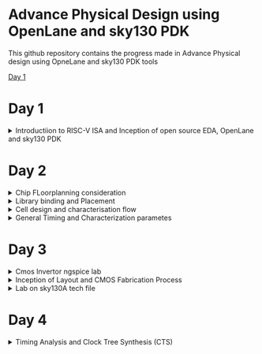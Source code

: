 # Advance Physical Design using OpenLane and sky130 PDK

This github repository contains the progress made in Advance Physical design using OpneLane and sky130 PDK tools

[Day 1](#day-1)

# Day 1

<details>
<summary>Introductiion to RISC-V ISA and Inception of open source EDA, OpenLane and sky130 PDK</summary>

**Inrtoduction to QFN-48 package**

QFN-48 Package:
        QFN stands for "Quad Flat No-leads," and it is a type of surface-mount integrated circuit (IC) package. The "48" indicates the 
number of pins or leads in the package. QFN packages are popular due to their compact size, excellent thermal performance, and ease of 
manufacturing. They are commonly used in a wide range of electronic devices, including microcontrollers, RF (Radio Frequency) chips, and 
power management ICs.

![day_1_package pin diagram](https://github.com/simarthethi/Advance_physical_design/assets/140998783/84a118d6-3ad2-4d96-9ad0-e7182550d9e7)
        

*Chip*:
        The term "chip" typically refers to an integrated circuit (IC) or microchip. It is a small, thin piece of semiconductor material 
(usually silicon) on which electronic components such as transistors, capacitors, and resistors are fabricated. Chips are the fundamental 
building blocks of electronic devices, and they perform various functions, from processing data in microprocessors to amplifying signals in 
amplifiers.

![Screenshot from 2023-09-10 10-34-08](https://github.com/simarthethi/Advance_physical_design/assets/140998783/d8f51074-f02b-4f43-bdab-d87fe3d3c16d)

- We use something call wire bonds to connerct the pins to the boundary of the chip.

*Pads*:
        Pads are metalized areas on the surface of an integrated circuit package or printed circuit board (PCB) that serve as connection 
points for soldering or making electrical connections. In the context of a QFN-48 package, there are 48 pads that correspond to the 48 pins 
of the package. These pads facilitate the electrical connection between the chip inside the package and the external circuitry.

 ![Screenshot from 2023-09-10 10-34-35](https://github.com/simarthethi/Advance_physical_design/assets/140998783/64c7e9ba-421c-40f3-8039-bba31c00246f)
       

 *Core*:
        In the context of integrated circuits, the term "core" typically refers to the central processing unit (CPU) or the primary 
computational and control unit of a microprocessor. It is where most of the processing and data manipulation occur. In other contexts, 
"core" may refer to the central or essential part of a system or device.

*Die*:
        The "die" is the actual silicon chip within an integrated circuit package. It contains the transistors, logic gates, and other 
electronic components that perform the chip's intended function. The die is usually very small and encapsulated within the package to 
protect it from environmental factors and to facilitate electrical connections.

*IPs (Intellectual Property)*:
        In the realm of semiconductor design, "IP" often refers to Intellectual Property, specifically semiconductor IP cores. These are pre-
designed and pre-verified blocks of intellectual property that can be integrated into custom chip designs. They include things like CPU 
cores, memory controllers, and various functional blocks. Integrating IP cores into a chip design can significantly accelerate development 
and reduce the need to design complex components from scratch.

Here we are taking an example of the sample SoC - RISC-V on the chip
![day_1_package pin diagram](https://github.com/simarthethi/Advance_physical_design/assets/140998783/a0797ab8-4703-4790-bf60-c332af0117df)

-A typical chip contains SOC, SRAM, ADC, DAC, PLL etc
![Screenshot from 2023-09-10 10-34-53](https://github.com/simarthethi/Advance_physical_design/assets/140998783/972f7e1b-bbf0-43e3-88d6-5ba1c4394661)



**Inroductuction to RISC-V ISA**

RISC-V is an open-source instruction set architecture (ISA) for computer processors. An instruction set architecture defines the set of 
instructions that a processor can execute and the organization and behaviour of those instructions. RISC-V is unique in that any single 
company or organization does not own it. and it is freely available for anyone to use, modify, and implement without the need for licensing 
fees or proprietary restrictions.

![Screenshot from 2023-09-10 11-12-30](https://github.com/simarthethi/Advance_physical_design/assets/140998783/fba2d664-b965-4ee5-8ca0-3cec22d5d81d)

Application software (apps) and hardware are linked by 'system software'.There are various layers of system software. This includes major 
components like Compiler and Assembler.

The compiler compiles high-level codes like C and C++ to Instructions(eg: the codes inside .exe files) that can be read by the Assembler. 
The Assembler converts it into binary codes which the machine can understand. The instructions act as an interface between the high-level 
language and the machine language.

The converted binary is then given to an RTL snippet that understands the instruction. This is done by a Hardware Description Language 
(HDL). This is basically called RTL implementation and a netlist is being generated. with this, a physical design implementation of the 
design is generated.

The RISC-V project began at the University of California, Berkeley in 2010, and it has since gained significant traction in both academia 
and industry. Its open nature has led to a growing ecosystem of hardware and software developers collaborating to create a wide range of 
products, from simple embedded devices to high-performance supercomputers.

**SoC design and OpenLane**

Desiging Digital Application Specific Integrated Chip(ASIC) require several elements. They are as follows:

- RTL IP's
- EDA tools
- PDK tools

![Screenshot from 2023-09-10 11-14-09](https://github.com/simarthethi/Advance_physical_design/assets/140998783/0e144a06-07b7-405f-8fe1-f1ccf99428ee)

*RTL IP (Register-Transfer Level Intellectual Property)*:
RTL IP refers to pre-designed and pre-verified blocks of digital logic or functional modules that are expressed at the register-transfer 
level (RTL). RTL is a hardware description level that captures the behavior of a digital circuit in terms of data transfers between 
registers and logic operations. RTL IP cores are reusable building blocks that can be integrated into larger ASIC or FPGA designs. These 
cores can include various functions such as processors, memory controllers, communication interfaces, and more. Designers often use RTL IP 
to save time and effort when creating complex digital systems.

*EDA Tools (Electronic Design Automation Tools)*:
EDA tools are software applications that facilitate the design and verification of electronic circuits, including ASICs, FPGAs, and other 
digital systems. These tools cover various stages of the design flow, from conceptualization to physical implementation.

*PDK Tools (Process Design Kit Tools)*:
A Process Design Kit (PDK) is a collection of tools, libraries, and documentation provided by semiconductor foundries to enable designers 
to create ASICs and other integrated circuits using their specific manufacturing processes. PDK tools are part of the PDK package and serve 
several purposes

Now-a-days there are a lot of open source tools that can be used to design a *Digital ASIC*

![day1_Into-pic](https://github.com/simarthethi/Advance_physical_design/assets/140998783/b64efa50-aab5-4ac1-940e-2047b609e4af)

**Introduction to OpenLane**

OpenLane is an open-source ASIC (Application-Specific Integrated Circuit) design flow framework that automates the process of designing 
custom integrated circuits. The design flow in OpenLane consists of several stages, each with specific tasks and objectives.

-Here is a simplified RTL to GDSII flow diagram

![Screenshot from 2023-09-10 11-26-43](https://github.com/simarthethi/Advance_physical_design/assets/140998783/c4195262-9909-4a93-8fb9-62107fb81798)

-RTL-synthesis:
        RTL (Register-Transfer Level) synthesis is a crucial stage in the OpenLane ASIC design flow, where the high-level RTL description of your custom logic is translated into a gate-level netlist. This netlist consists of standard cells (logic gates) and their interconnections, making it suitable for subsequent stages such as placement and routing.

-Floorplanning:
        Floorplanning involves defining the physical layout of the chip, specifying the locations of major functional blocks, and allocating space for routing and other components. This step sets the foundation for efficient placement and routing.

-Powerplanning
        Power network is constructed.

 -Placement:
        During placement, OpenLane determines the precise locations of individual standard cells (logic gates) within the chip area defined in the floorplan. It aims to optimize area, power, and timing by positioning cells strategically.       

-Clock Tree Synthesis (CTS):
        CTS is the process of designing and building a clock distribution network that ensures clock signals reach all sequential elements (flip-flops) in a synchronized manner. Proper CTS is crucial for maintaining timing constraints.

-Routing:
        The routing stage involves determining the physical interconnections between standard cells, including metal layers and wires. OpenLane uses tools like TritonRoute to create a routed design that adheres to design rule constraints.
        
-Signoff (Detail and Final Verification):
        After placement and routing, OpenLane performs detailed design rule checking (DRC) and final verification to ensure the layout complies with fabrication constraints and meets specified requirements for timing, area, and power.

-GDSII Generation:
        Once the design passes verification, OpenLane generates a GDSII (Graphics Data System II) file, which is the final output file that contains the complete layout data for fabrication. The GDSII file is used by semiconductor foundries to manufacture the chip.

OpenLane integrated several key open source tools over the execution stages:

- RTL Synthesis, Technology Mapping, and Formal Verification : yosys + abc
- Static Timing Analysis: OpenSTA
- Floor Planning: init_fp, ioPlacer, pdn and tapcell
- Placement: RePLace (Global), Resizer and OpenPhySyn (formerly), and OpenDP (Detailed)
- Clock Tree Synthesis: TritonCTS
- Fill Insertion: OpenDP/filler_placement
- Routing: FastRoute or CU-GR (formerly) and TritonRoute (Detailed) or DR-CU
- SPEF Extraction: OpenRCX or SPEF-Extractor (formerly)
- GDSII Streaming out: Magic and KLayout
- DRC Checks: Magic and KLayout
- LVS check: Netgen
- Antenna Checks: Magic
- Circuit Validity Checker: CVC

**OpenLane Installation**

Prior to the installation of the OpenLane install the dependencies and packages using the command shown below :
```bash
sudo apt-get update
sudo apt-get upgrade
sudo apt install -y build-essential python3 python3-venv python3-pip make git
```
Docker Installation :
```bash
sudo apt install apt-transport-https ca-certificates curl software-properties-common
curl -fsSL https://download.docker.com/linux/ubuntu/gpg | sudo gpg --dearmor -o /usr/share/keyrings/docker-archive-keyring.gpg

echo "deb [arch=amd64 signed-by=/usr/share/keyrings/docker-archive-keyring.gpg] https://download.docker.com/linux/ubuntu $(lsb_release -cs) stable" | sudo tee /etc/apt/sources.list.d/docker.list > /dev/null

sudo apt update
sudo apt install docker-ce docker-ce-cli containerd.io
sudo docker run hello-world

sudo groupadd docker
sudo usermod -aG docker $USER
sudo reboot 


# Check for installation
sudo docker run hello-world
```
Steps to install OpenLane, PDKs and Tools
```bash
cd $HOME
git clone https://github.com/The-OpenROAD-Project/OpenLane --recurse-submodules 
cd OpenLane
make
make test
cd /OpenLane/designs/ci
cp -r * ../
```

*Steps for synthesis in OpenLane*
```bash
cd ~/OpenLane
make mount
./flow.tcl -interactive
package require openlane 0.9
prep -design picorv32a
run_synthesis
```
Viewing the netlist generated during synthesis
```bash
cd /OpenLane/designs/picorv32a/runs/RUN_2023.09.08_13.53.29/results/synthesis
vim picorv32a.v
```
![Screenshot from 2023-09-09 19-12-11](https://github.com/simarthethi/Advance_physical_design/assets/140998783/71e22d01-bdd1-469e-a631-b986abe2a911)

To check the status report

![Screenshot from 2023-09-09 19-26-50](https://github.com/simarthethi/Advance_physical_design/assets/140998783/e1b37238-d852-48ec-b1e9-3fa778e7036c)
![Screenshot from 2023-09-09 19-26-55](https://github.com/simarthethi/Advance_physical_design/assets/140998783/a44c9beb-f571-48c2-ab76-d6ceb0c163f4)

</details>

# Day 2        
<details>
        
<summary>Chip FLoorplanning consideration</summary>

**Width and Height of core and die**

Lets begin an example of a netlist as follows:
![Screenshot from 2023-09-16 15-06-17](https://github.com/simarthethi/Advance_physical_design/assets/140998783/0b06c5be-f834-46cc-963a-6b2921cc7013)

In here we see that the gates and flipflops have a certain shape which is for our understanding so that we differentiate between them. But in an electonic design the gates and other components are taken in the shapes of squares and rectangles so that we can define the size of the components

![Screenshot from 2023-09-16 15-21-01](https://github.com/simarthethi/Advance_physical_design/assets/140998783/8189e1d6-facf-4184-b3e4-a42082abcc62)

*Utilisation Factor*

```bash
Utilisation factor: Area covered by the netlist/total area of the core
```

- The ratio of area occupied by the cells in the netlist to the total area of the core
- Best practice is to set the utilisation factor less than 50% so that there will be space for optimisations, routing, inserting buffers etc.,

*Aspect Ratio*
```bash
Aspect ratio : width/height
```

- Aspect ratio is the ratio of height to the width of the die.
- Aspect Ratio of 1 indicates that the die is a square die

These two Parameters are important to derive the width and height of the core and die, and now we can move ahead to define the location of preplaces cells.

**Pre-placed Cells**

- Whenever there is a complex logic which is repeated multiple times or a design given by a third-party it can be perceived as abstract black box with input and output ports, clocks etc. We can also create black boxes ourselves for the design in case as per the requirements. They can be IPs or Macros
- These Macros and IPs are placed in the core at first before placing the standard cells and power planning. These are optimally such that the cells which are more connected to each other are placed nearby and oriented for input and ouputs.
- Once they have been placed, the location are not altered later on for routing. Thus they have been fixed on the chip.
- These pre-placed cells have to be surrounded with de-coupling capacitors.

**De-coupling Capacitors**

- The resistances and capacitances associated with long wire lengths can cause the power supply voltage to drop significantly before reaching the logic circuits. This can lead to the signal value entering into the undefined region, outside the noise margin range.
- De-coupling capacitors are huge capacitors charged to power supply voltage and placed close the logic circuit. Their role is to decouple the circuit from power supply by supplying the necessary amount of current to the circuit. They pervent crosstalk and enable local communication.

**Power Planning**

- Each block on the chip, however, cannot have its own decap unlike the pre-placed cells.
Thus, when multiple units are discharging, we observe a ground bumb and in case of multiple
charing units, we see a voltage droop.
- When thses are under noise range designed, we won't face any issue, but if they get beyond
the defined noise range, we experience undesired behaviour from the design.
- To fix this issue, we will go for a better power plan for the chip, such that each unit can
use the Vdd and Gnd near to it.
- A common way to accomplish this is to have VDD and VSS pads connected to the horizontal and
vertical power and GND lines which form a power mesh.

**Pin Placement**

- The input, output and Clock pins are placed optimally such that there is less complication
in routing or optimised delay.
- Note - CLK needs least resistive path, as they provide signals to all the flops
continuously, thus have bigger IO ports.
- There are different styles of pin placement in openlane like random pin placement, uniformly
spaced etc.,

Run Floorplan on OpenLane

- Importance files in increasing priority order:
        floorplan.tcl - System default envrionment variables
        conifg.tcl
        sky130A_sky130_fd_sc_hd_config.tcl

- Floorplan envrionment variables or switches:
        FP_CORE_UTIL - floorplan core utilisation
        FP_ASPECT_RATIO - floorplan aspect ratio
        FP_CORE_MARGIN - Core to die margin area
        FP_IO_MODE - defines pin configurations (1 = equidistant/0 = not equidistant)
        FP_CORE_VMETAL - vertical metal layer
        FP_CORE_HMETAL - horizontal metal layer

Now, we will look into how to generate the floorplan using OpenLane.
```bash
run_floorplan
```
![week 3 day_2 rn_floorplan](https://github.com/simarthethi/Advance_physical_design/assets/140998783/a1fd458f-88bc-44fd-8229-276d462c7d08)

-    We may review floorplan files by checking the floorplan.tcl. The system defaults will
have been overriden by switches set in conifg.tcl and further overriden by switches set in
sky130A_sky130_fd_sc_hd_config.tcl.

-    Post the floorplan run, a .def file will have been created within the results/floorplan
directory. It has the various informations such as the die area and unit lenghts used.

```bash
cd /OpenLane/designs/picorv32a/runs/RUN_2023.09.08_13.53.29/results/floorplan
less picorv32.def
```
![def_file floorplan](https://github.com/simarthethi/Advance_physical_design/assets/140998783/df2dfd33-a3cc-4f9f-90a3-c52ee015aa02)

- we can't read how the components and the netlists are placed in the floorplan by reading the .def file
Hence we'll view the floorplan in Magic

**View floorplan on magic**

To view the floorplan, Magic is invoked after moving to the results/floorplan directory:
```bash
 magic -T ~/.volare/sky130A/libs.tech/magic/sky130A.tech lef read ../../tmp/merged.nom.lef def read picorv32.def &
```
![day_2 magic](https://github.com/simarthethi/Advance_physical_design/assets/140998783/118f2cd3-0e61-4e86-b051-d40eeb4d1350)

One can zoom into Magic layout by selecting an area with left and right mouse click followed by pressing "z" key.

Various components can be identified by using the what command in tkcon window after making a selection on the component.

Zooming in also provides a view of decaps present in picorv32a chip.

The standard cell can be found at the bottom left corner.

You can clearly see I/O pins, Decap cells and Tap cells. Tap cells are placed in a zig zag manner or you can say diagonally

![Screenshot from 2023-09-16 15-35-42](https://github.com/simarthethi/Advance_physical_design/assets/140998783/c2e60927-3637-4913-9ac7-f4ab2a0eb30c)
        
</details>

<details>
<summary>Library binding and Placement</summary>

First and foremost, we need to bind the netlist with physical cells. We have shapes for OR, 
AND and every cell for pratice purpose. But in reality we dont have such shapes, we have give 
an physical dimensions like rectangles or squares weight and width. This information is given 
in libs and lefs. Now we place these cells in our design by initilaising it.

Now we look into Placement and its optimisation.

**Optimise Placement**

The next step is placement. Once we initial the design, the logic cells in netlist in its physical dimisoins is placed on the floorplan. Placement is perfomed in 2 stages:

- Global Placement: Cells will be placed randomly in optimal positions which may not be legal and cells may overlap. Optimization is done through reduction of half parameter wire length.
- Detailed Placement: It alters the position of cells post global placement so as to legalise them. Legalisation of cells is important from timing point of view.

Optimization is stage where we estimate the lenght and capictance, based on that we add buffers. Ideally, Optimization is done for better timing.

- Run Placement on OpneLane
```bash
run_placement
```
![Screenshot from 2023-09-16 19-46-38](https://github.com/simarthethi/Advance_physical_design/assets/140998783/d720e1d3-c957-49ab-9fdf-6dad80f7cf22)

- The objective of placement is the convergence of overflow value. If overflow value
progressively reduces during the placement run it implies that the design will converge and
placement will be successful. Post placement, the design can be viewed on magic within
results/placement directory:

```bash
magic -T ~/.volare/sky130A/libs.tech/magic/sky130A.tech lef read ../../tmp/merged.nom.lef def read picorv32.def &
```

![Screenshot from 2023-09-16 19-50-39](https://github.com/simarthethi/Advance_physical_design/assets/140998783/c6af81a1-8521-4666-ac3d-fa8f9576c6fe)

- Zoomed in image

![Screenshot from 2023-09-16 19-56-44](https://github.com/simarthethi/Advance_physical_design/assets/140998783/b5facee6-dc04-46ed-ad29-af48d945d0ac)

</details>

<details>
<summary>Cell design and characterisation flow</summary>

Under this section, we will go through a thorough insight into the Characterizatiob flow and various steps involved, what are my inputs given, my intermediate outputs and final results we get.

Standard cell design flow involves the following

- Inputs:
        PDKs
        DRC & LVS rules
        SPICE models
        Libraries
        User-defined specifications.

- Design steps:
        Circuit design
        Layout design (Art of layout Euler's path and stick diagram)
        Extraction of parasitics
        Characterization (timing, noise, power).

- Outputs:
        CDL (circuit description language)
        LEF
        GDSII
        extracted SPICE netlist (.cir)
        timing, noise and power .lib files

**Standard Cell Characterization Flow**

A typical standard cell characterization flow includes the following steps:

1.Read in the models and tech files
2.Read extracted spice netlist
3.Recognise behaviour of the cell and buffers
4.Read the subcircuits
5.Attach the necessary power sources
6. Apply stimulus to characterization setup
7.Provide necessary output capacitive loads
8.Provide necessary simulation command



Now all 8 steps are provided together as a configuration file to a characterization software called **GUNA**.

![Screenshot from 2023-09-16 20-01-31](https://github.com/simarthethi/Advance_physical_design/assets/140998783/487de96c-a55b-40f5-85bb-33066b1a43d8)

This software generates timing, noise, power models. These .libs are classified as Timing characterization, power characterization and noise characterization.

</details>

<details>
<summary> General Timing and Characterization parametes </summary>

Under this section, we will look into the timing characterization and get an understanding of 
various semantics and syntax of the three .lib files for noise, power and noise.

First we go through the various Timing Parameter Definitions


**Propagation Delay**

The time difference between when the transitional input reaches 50% of its final value and when the output reaches 50% of its final value. Poor choice of threshold values lead to negative delay values. Even thought you have taken good threshold values, sometimes depending upon how good or bad the slew, the dealy might be still +ve or -ve.

```bash
Propagation delay = time(out_thr) - time(in_thr)
```

**Transition Time**

The time it takes the signal to move between states is the transition time , where the time is measured between 10% and 90% or 20% to 80% of the signal levels.  
```bash
Rise transition time = time(slew_high_rise_thr) - time (slew_low_rise_thr)

Low transition time = time(slew_high_fall_thr) - time (slew_low_fall_thr)
```
</details>

# Day 3

<details>
<summary>Cmos Invertor ngspice lab </summary>
        
**IO Placer revision**

- PnR is a iterative flow and hence, we can make changes to the environment variables in the fly to observe the changes
in our design.
- Let us say If I want to change my pin configuration along the core from equvi distance randomly placed to someother
placement, we just set that IO mode variable on command prompt as shown below
```bash
set ::env(FP_IO_MODE) 2
```
Floorplan after chaning the format of IO placement. We can see the pins are now not equi-distant. 
![day_3 floorplan not equidistant](https://github.com/simarthethi/Advance_physical_design/assets/140998783/ddbe368c-a566-4a95-948e-b45742b84393)

**Spice Deck Creation**
Spice Deck Creation

- Spice deack is the connectivity information of netlist. Thus it is a netlist that contains component connectivity, inputs to be provided and tap points for taking output and connectivity of the substrate.
- The source of PMOS is connected to Vdd and Source of NMOS is connected to GND, Vss in this case. Vin is given to the gates and Vout is taken out. We take the Cload as ```10fF``` for now.
- Now we define the PMOS and NMOS width and length as ```0.375um``` and ```0.25um``` respectively. We give ```2.5V``` as Vdd and Vin. Common Vss is given.
- Identify the nodes, name them. Nodes are points between which a component is connected.
- We can now write the spice deck. We also specify the simulation type.
- We also import the model file for NMOS and PMOS for information of parameters related to transistors

![Screenshot from 2023-09-17 18-03-48](https://github.com/simarthethi/Advance_physical_design/assets/140998783/46060e6b-679b-44f8-894b-cbec87607c0e)

**Spice Simulation**

- We will run the simulation for the deck created with different widths and lengths for the PMOS and NMOS.

![Screenshot from 2023-09-17 18-05-10](https://github.com/simarthethi/Advance_physical_design/assets/140998783/f67ae84c-07af-45d8-856f-593128a9ac2b)

- From the waveform, irrespective of switching the shape of it are almost same. We can see the characteristics are maintained across all sizes of CMOS. So CMOS as a circuit is a robust device hence use in designing of logic gates. Parameters that define the robustness of the CMOS are

**Switching Threshold (Vm)**
        It is the point where out ```Vin = Vout```. To determine, we extend a 45 degree line from the origin.
        At this point, both the transistors are in saturation region, means both are turned on and have high chances of current flowing driectly from VDD to Ground called Leakage current.
        At this point, ```Vgs = Vds``` and ```Idsn = -Idsp```.

![Screenshot from 2023-09-17 18-07-00](https://github.com/simarthethi/Advance_physical_design/assets/140998783/38688c93-eae3-41d3-b191-a3ced4711603)

**Rise and Fall Delay**
- We will run a transient simulation and plot Vin and VOut with respect to time.
- To determine the Rise time, we take the rising input and corresponding falling output and note the time for ```Vdd/2``` i.e. 50% of the Vdd.
- For fall time, same is repeated but for the falling input and corresponding rising input.

**Steps to GIT CLONE vsdstdcelldesign**

- We will git clone a custom made repo for this course in the OpenLane directory of our local system.
```bash
git clone https://github.com/nickson-jose/vsdstdcelldesign.git
```
- To invoke magic to view the sky130_inv.mag file, the sky130A.tech file must be included in the command along with its path. To ease up the complexity of this command, the tech file can be copied from the magic folder to the vsdstdcelldesign folder.

- Invertor Layout using Magic
![Screenshot from 2023-09-17 15-47-50](https://github.com/simarthethi/Advance_physical_design/assets/140998783/fd2de0bf-5fe8-47a8-bb92-edb10302aa89)


</details>

<details>
<summary>Inception of Layout and CMOS Fabrication Process</summary>

Under this section we will look into the Fabrication process. We will look into the various steps for 16-mask fab procedure

**16-MASK CMOS Process***

1. Selecting a substrate
- We choose an appropriate substrate as per requirement.
- We go with the most common substrate available - P-type.
   ![Screenshot from 2023-09-17 18-13-04](https://github.com/simarthethi/Advance_physical_design/assets/140998783/4f90f176-fc61-477e-aff7-89a91184c0ad)

2. Creation of Active regions for transistors
- We have to make isolation for each pocket, this is done by growing Silicon Dioxide of 40nm over the P-type substrate, then deposit an 80nm layer of Silicon nitride.
- Now deposit 1micron of photoresist. On this we make Mask1 and Mask 2 for the pockets and shower it with UV lights
- The photoresist under the masks are protected and remaining is etched away with some chemical reaction. Now the mask is removed.
- Now we etch off the extra silicon nitride, thus only silicon nitride left are the ones protected by the photoresist. Now Remove left photoresist.
- Now, place the entire thing in oxidation furnace. Silicon nitride protects the SiO2 underneath from growing further.
- The growth between the nitride layer acts as the isolation as they don't allow the transistor areas to communicate. This growth is also called bird's beak.
- The remaining nitride layer is etched off.
- This whole process is called LOCOS - Local oxidation of Silicon image
![Screenshot from 2023-09-17 18-21-59](https://github.com/simarthethi/Advance_physical_design/assets/140998783/d2a84c8d-1eba-402f-b8e5-7f45f18f767c)

3. Formation of N-Well and P-Well
- The N-well and P-well regions are created separately.
- P-well formation involves photolithography and ion implantation of p-type Boron material into the p-substrate. Energy required is 200keV.
- N-well is formed similarly with n-type Phosphorus material. Energy requirement is 400keV.
- This ion implantation damages the SiO2 layer.
- High-temperature furnace processes drive-in diffusion to establish well depths, known as the twin-tub process.
![Screenshot from 2023-09-17 18-23-46](https://github.com/simarthethi/Advance_physical_design/assets/140998783/a06852e6-c614-41f1-8663-e52e75636a20)

4.Formation of Gate Terminal
- Gate is the most important terminal as here we control the input voltage.
- Important parameters for gate formation include oxide capacitance and doping concentration.
- A polysilicon layer is deposited and photolithography techniques are applied to create NMOS and PMOS gates.
- The SiO2 layers over Nwell and Pwell are etched off using polysulpuric acid and fresh layer is made with goof thickness.
![Screenshot from 2023-09-17 18-24-29](https://github.com/simarthethi/Advance_physical_design/assets/140998783/6c609940-98bb-4962-b702-a8c4036e9fbb)

5.Lightly-Doped Drain(LDD) Formation
- This is done to achieve a doping profile --> P+, P-, N for NMOS and N+, N- and P for PMOS.
- LDD is created to control hot electron and short channel effects.
![Screenshot from 2023-09-17 18-24-52](https://github.com/simarthethi/Advance_physical_design/assets/140998783/8a5f1c79-85ca-40b0-b92b-42703b647e5b)

6.Source and Drain Formation
- Thin oxide layers are added to avoid channel effects during ion implantation.
- N+ and P+ implants are performed using Arsenic implantation and high-temperature annealing.
![Screenshot from 2023-09-17 18-25-23](https://github.com/simarthethi/Advance_physical_design/assets/140998783/f193716b-845d-42fb-a1d1-f4982308970a)

7.Local Interconnect Formation
- Thin screen oxide is removed through etching in HF solution.
- Titanium deposition through sputtering is initiated.
- Heat treatment results in chemical reactions, producing low-resistant titanium silicon dioxide for interconnect contacts and titanium nitride for top-level connections, enabling local communication.
![Screenshot from 2023-09-17 18-25-32](https://github.com/simarthethi/Advance_physical_design/assets/140998783/30ca77c0-4074-4437-ae5d-110e647a984c)

8.Higher Level Metal Formation
- To achieve suitable metal interconnects, non-planar surface topography is addressed.
- Chemical Mechanical Polishing (CMP) is utilized by doping silicon oxide with Boron or Phosphorus to achieve surface planarization.
- TiN and blanket Tungsten layers are deposited and subjected to CMP.
- An aluminum (Al) layer is added and subjected to photolithography and CMP.
- This constitutes the first level of interconnects, and additional interconnect layers are added to reach higher-level metal layers.
![Screenshot from 2023-09-17 18-25-48](https://github.com/simarthethi/Advance_physical_design/assets/140998783/25975269-616c-4366-a14a-862bec7b64fb)

9.Dielectric Layer Addition
- Finally, a dielectric layer, typically Si3N4, is applied to safeguard the chip.

This complex process results in the creation of advanced integrated circuits with multiple layers of interconnects, essential for modern electronic devices.

**Introduction to SKY130 Basic Layout and LEF**

From Layout, we see the layers which are required for CMOS inverter. Inverter is, PMOS and NMOS connected together.

- Gates of both PMOS and NMOS are connected together and fed to input(here ,A), NMOS source connected to ground(here, VGND), PMOS source is connected to VDD(here, VPWR), Drains of PMOS and NMOS are connected together and fed to output(here, Y).
- The First layer in skywater130 is localinterconnect layer(locali) , above that metal 1 is purple color and metal 2 is pink color.
- If we want to see connections between two different parts, place the cursor over that area and press S one times. The tkson window gives the component name.
![Screenshot from 2023-09-17 21-57-02](https://github.com/simarthethi/Advance_physical_design/assets/140998783/fb4fa745-5840-4383-9e34-64b0bad4ea2e)

**LEF - Library Exchange File**

-    The layout of a design is defined in a specific file called LEF.
-    It includes design rules (tech LEF) and abstract information about the cells.
        - Tech LEF - Technology LEF file contains information about the Metal layer, Via Definition and DRCs.
        - Macro LEF - Contains physical information of the cell such as its Size, Pin, their direction.

**Designing standard cell**

- First we need to provide bounding box width and height in tkson window. lets say that width of BBOX is 1.38u and height is 2.72u. The command to give these values to MAGIC is ```property Fixed BBOX (0 0 1.32 2.72)```
- After this, Vdd, GND segments which are in metal 1 layer, their respective contacts and atlast logic gates layout is defined Inorder to know the logical functioning of the inverter, we extract the spice and then we do simulation on the spice.

**SPICE extraction in MAGIC**

To extract it on spice we open TKCON window, the steps are :

-    Know the present directory - pwd
- create an extration file - the command is ```extract all``` and ```sky130_inv.ext``` files has been created
- create spice file using .ext file to be used with our ngspice tool - the commands are
        - ```ext2spice cthresh 0 rthresh 0``` - extracts parasatic capcitances also since these are actual layers - nothing is created in the folder
        - ```ext2spice``` - a file sky130_inv.spice has been created.
![Screenshot from 2023-09-17 16-53-03](https://github.com/simarthethi/Advance_physical_design/assets/140998783/72efc390-38a4-4685-8fb7-75651fdba9e4)

</details>

<details>
<summary>Lab on sky130A tech file</summary>

Under this section, we will go over how to infer the spice deck file and how to run the transient analysis using NGspice. Once the simulation is done, we will characterise the simulation plot.

**Spice Deck**

- The design is scaled to 0.01u
- The NMOS and PMOS are defined as
        - ```cell_name drain_node gate_node source_node model_file_name```
```bash
M1000 Y A VGND VGND nshort_model.0 w=35 l=23
M1001 Y A VPWR VPWR pshort_model.0 w=37 l=23
```

- We will include the model files for NMOS and PMOS from the ```libs``` directory.

```bash
 .include ./libs/nshort.lib
 .include ./libs/pshort.lib
```


- Now, we set up the connections to the nodes with ground, Vdd and input pulses.
        - VGND to VSS 0V
        - Supply voltage VPWR to GND.
        - Sweeping a pulse input.
- Now we set the transient analysis.
```bash
VDD VPWR 0 3.3V
VSS VGND 0 0V
Va A VGND PULSE(0V 3.3V 0 0.1ns 0.1ns 2ns 4ns)
.tran 1n 20n
.control
run
.endc
.end
```
-final Spice deck for simulation
![Screenshot from 2023-09-17 17-06-21](https://github.com/simarthethi/Advance_physical_design/assets/140998783/e760261c-6f5f-45e6-8e8b-e27edaa763f6)

**NGpsice Simulation and Characterization**
-  Code to run the simulation
```bash
ngspice sky130_inv.spice
```
![Screenshot from 2023-09-17 17-37-29](https://github.com/simarthethi/Advance_physical_design/assets/140998783/8b5c617b-082b-416c-883e-5756b7b3a433)

-  To get the plot for output against time with the sweeping input
```bash
plot y vs time a
```
![Screenshot from 2023-09-17 19-09-21](https://github.com/simarthethi/Advance_physical_design/assets/140998783/845f53d8-daef-42b3-8939-04e4b74de212)


- Now we have to characterise the plot.
- There are four timing parameters used to characterize the inverter standard cell:
        - Rise transition - Time taken for the output to rise from 20% to 80% of max value => ```2.240 - 2.143 = 0.067ns```
        - Fall Transition - Time taken for the output to fall from 80% to 20% of max value => ```4.0921 - 4.049 = 0.0431ns```
        - Cell Rise delay - Difference in time(50% output rise) to time(50% input fall) => ```2.17333 - 2.13 = 0.0433ns```
        - Cell Fall delay - Difference in time(50% output fall) to time(50% input rise) => ```4.076 - 4.0501 = 0.0259ns```

**DRC Challenges**

Under this section, we will go over

- In-depth overview of Magic's DRC engine
- Introduction to Google/Skywater DRC rules
- Lab : Warm-up exercise : Fixing a simple rule error
- Lab : Main exercie : Fixing or create a complex error

**Introdution to Magic and Skywater PDK**

*Lab Setup*

- Setup to view the layouts
- For extracting and generating views, Google/skywater repo files were built with Magic
- Technology file dependency is more for any layout. hence, this file is created first.
- Since, Pdk is still under development, there are some unfinished tech files and these are packaged for magic along with lab exercise layout and bunch of stuff into the tar ball

```bash
wget http://opencircuitdesign.com/open_pdks/archive/drc_tests.tgz
```
- Once we have downloaded the archive in the home directory, we extract it to get the lab .mag files

![Screenshot from 2023-09-17 19-14-48](https://github.com/simarthethi/Advance_physical_design/assets/140998783/bf25a7c9-4aa4-43e3-84bc-0a967d46339c)

- There is a hidden file ```.magicrc``` which directs to the various resources for the lab work ahead.
```bash
magic -d XR
```
![Screenshot from 2023-09-17 22-32-35](https://github.com/simarthethi/Advance_physical_design/assets/140998783/627594f5-1abe-4d2f-b584-e6671a10e096)

- Other way to load it is by defining the name while running magic.
```bash
magic -d XR <file_name>.mag
```
- We will open up met3.mag
- We see multiple independent example metal layouts with some DRC errors. We can refer these errors in the the Skywater PDK design rules which are flageed in the DRC engine.
- We can make a frame around a metal region and in command window write ```drc why``` --> this gives us the DRC violated.

![Screenshot from 2023-09-17 22-36-15](https://github.com/simarthethi/Advance_physical_design/assets/140998783/aef1df1e-68f1-4f46-aa79-86444093c77f)

- Magic uses a lot of derived layers. To see these layers we can make a large box area and use following commands to see metal cut
```bash
cif see VIA2
```

***LAB***

*Exercise 1*


- Load the poly.mag
- Check the drc violation for poly.9
- Refer the error using skywater pdk design rules
        - We find that distance between regular polysilicon & poly resistor should be 22um but it is showing 17um and still no errors . We should go to sky130A.tech file and modify as follows to detect this error.
- In line this

```bash
*******************************************************
spacing npres *nsd 480 touching_illegal \
	"poly.resistor spacing to N-tap < %d (poly.9)"
*******************************************************
```
edit 
```bash
*******************************************************
spacing npres allpolynonres 480 touching_illegal \
	"poly.resistor spacing to N-tap < %d (poly.9)"
*******************************************************
```
Next edit. In line shown
```bash
*******************************************************
spacing xhrpoly,uhrpoly,xpc alldiff 480 touching_illegal \
	"xhrpoly/uhrpoly resistor spacing to diffusion < %d (poly.9)"
*******************************************************
```
edit
```bash
*******************************************************
spacing xhrpoly,uhrpoly,xpc allpolynonres 480 touching_illegal \
	"xhrpoly/uhrpoly resistor spacing to diffusion < %d (poly.9)"
*******************************************************
```
- After this, we ```tech load sky130.tech``` file and execute ```drc check```

![Screenshot from 2023-09-17 22-41-49](https://github.com/simarthethi/Advance_physical_design/assets/140998783/3ccd5dc8-a877-42e7-8ab7-ed0531349b6b)

- We can select ```poly.9``` and run ```drc why``` to check for errors. Now its fine.

![Screenshot from 2023-09-17 22-43-04](https://github.com/simarthethi/Advance_physical_design/assets/140998783/620118e0-82e0-4c55-a115-85f0aa73d52f)

</details>
        
# Day 4

<details>
<summary>Timing Analysis and Clock Tree Synthesis (CTS)</summary>

**Standard Cell LEF generation**

During Placement, entire mag information is not necessary. Only the PR boundary, I/O ports, Power and ground rails of the cell is required. This information is defined in LEF file. The main objective is to extract lef from the mag file and plug into our design flow.

**Grid into Track info**

*Track* :A path or a line on which metal layers are drawn for routing. Track is used to define the height of the standard cell.

To implement our own stdcell, few guidelines must be followed

- I/O ports must lie on the intersection on Horizontal and vertical tracks
- Width and Height of standard cell are odd mutliples of Horizontal track pitch and Vertical track pitch

This information is defined in tracks.info.
```bash
/.volare/sky130A/libs.tech/openlane/sky130_fd_sc_hd/tracks.info
```
```bash
li1 X 0.23 0.46
li1 Y 0.17 0.34
met1 X 0.17 0.34
met1 Y 0.17 0.34
met2 X 0.23 0.46
met2 Y 0.23 0.46
met3 X 0.34 0.68
met3 Y 0.34 0.68
met4 X 0.46 0.92
met4 Y 0.46 0.92
met5 X 1.70 3.40
met5 Y 1.70 3.40
```
- It tells us about all the metal layers as such.
- We learnt that the input port and output for should be on the intersection of horizontal and vertical tracks, to verify this we set the grids as 


        
</details>
